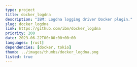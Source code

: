 ```yaml
---
type: project
title: docker_logdna
description: "IBM: Logdna logging driver Docker plugin."
slug: docker_logdna
link: https://github.com/ibm/docker_logdna
priority: 200
date: 2023-06-22T00:00:00+00:00
languages: [rust]
dependencies: [docker, tokio]
thumb: ../images/thumbs/docker_logdna.png
listed: true
---
```


